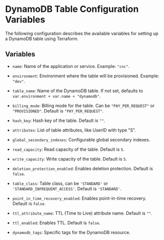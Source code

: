 # DynamoDB Table Configuration Variables

The following configuration describes the available variables for setting up a DynamoDB table using Terraform.

## Variables

- `name`: Name of the application or service. Example: `"cnc"`.
- `environment`: Environment where the table will be provisioned. Example: `"dev"`.

- `table_name`: Name of the DynamoDB table. If not set, defaults to `var.environment + var.name + "dynamodb"`.
- `billing_mode`: Billing mode for the table. Can be `"PAY_PER_REQUEST"` or `"PROVISIONED"`. Default is `"PAY_PER_REQUEST"`.
- `hash_key`: Hash key of the table. Default is `""`.
- `attributes`: List of table attributes, like UserID with type "S".

- `global_secondary_indexes`: Configurable global secondary indexes.

- `read_capacity`: Read capacity of the table. Default is `5`.
- `write_capacity`: Write capacity of the table. Default is `5`.
- `deletion_protection_enabled`: Enables deletion protection. Default is `false`.
- `table_class`: Table class, can be `'STANDARD'` or `'STANDARD_INFREQUENT_ACCESS'`. Default is `'STANDARD'`.
- `point_in_time_recovery_enabled`: Enables point-in-time recovery. Default is `false`.
- `ttl_attribute_name`: TTL (Time to Live) attribute name. Default is `""`.
- `ttl_enabled`: Enables TTL. Default is `false`.

- `dynamodb_tags`: Specific tags for the DynamoDB resource.